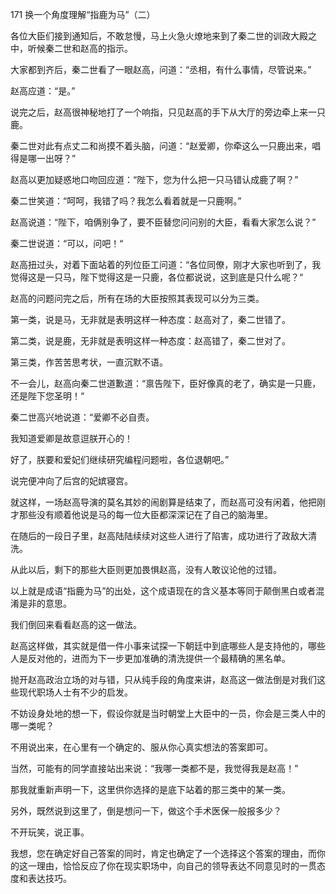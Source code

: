 171 换一个角度理解“指鹿为马”（二）



各位大臣们接到通知后，不敢怠慢，马上火急火燎地来到了秦二世的训政大殿之中，听候秦二世和赵高的指示。

大家都到齐后，秦二世看了一眼赵高，问道：“丞相，有什么事情，尽管说来。”

赵高应道：“是。”



说完之后，赵高很神秘地打了一个响指，只见赵高的手下从大厅的旁边牵上来一只鹿。

秦二世对此有点丈二和尚摸不着头脑，问道：“赵爱卿，你牵这么一只鹿出来，唱得是哪一出呀？”

赵高以更加疑惑地口吻回应道：“陛下，您为什么把一只马错认成鹿了啊？”

秦二世笑道：“呵呵，我错了吗？我怎么看着就是一只鹿啊。”

赵高说道：“陛下，咱俩别争了，要不臣替您问问别的大臣，看看大家怎么说？”

秦二世说道：“可以，问吧！“ 

赵高扭过头，对着下面站着的列位臣工问道：“各位同僚，刚才大家也听到了，我觉得这是一只马，陛下觉得这是一只鹿，各位都说说，这到底是只什么呢？“

赵高的问题问完之后，所有在场的大臣按照其表现可以分为三类。



第一类，说是马，无非就是表明这样一种态度：赵高对了，秦二世错了。

第二类，说是鹿，无非就是表明这样一种态度：赵高错了，秦二世对了。

第三类，作苦苦思考状，一直沉默不语。



不一会儿，赵高向秦二世道歉道：“禀告陛下，臣好像真的老了，确实是一只鹿，还是陛下您圣明！“

秦二世高兴地说道：“爱卿不必自责。

我知道爱卿是故意逗朕开心的！

好了，朕要和爱妃们继续研究编程问题啦，各位退朝吧。”

说完便冲向了后宫的妃嫔寝宫。

就这样，一场赵高导演的莫名其妙的闹剧算是结束了，而赵高可没有闲着，他把刚才那些没有顺着他说是马的每一位大臣都深深记在了自己的脑海里。



在随后的一段日子里，赵高陆陆续续对这些人进行了陷害，成功进行了政敌大清洗。

从此以后，剩下的那些大臣则更加畏惧赵高，没有人敢议论他的过错。

以上就是成语“指鹿为马”的出处，这个成语现在的含义基本等同于颠倒黑白或者混淆是非的意思。



我们倒回来看看赵高的这一做法。

赵高这样做，其实就是借一件小事来试探一下朝廷中到底哪些人是支持他的，哪些人是反对他的，进而为下一步更加准确的清洗提供一个最精确的黑名单。

抛开赵高政治立场的对与错，只从纯手段的角度来讲，赵高这一做法倒是对我们这些现代职场人士有不少的启发。

不妨设身处地的想一下，假设你就是当时朝堂上大臣中的一员，你会是三类人中的哪一类呢？

不用说出来，在心里有一个确定的、服从你心真实想法的答案即可。

当然，可能有的同学直接站出来说：“我哪一类都不是，我觉得我是赵高！”

那我就重新声明一下，这里供你选择的是底下站着的那三类中的某一类。

另外，既然说到这里了，倒是想问一下，做这个手术医保一般报多少？

不开玩笑，说正事。

我想，您在确定好自己答案的同时，肯定也确定了一个选择这个答案的理由，而你的这一理由，恰恰反应了你在现实职场中，向自己的领导表达不同意见时的一贯态度和表达技巧。

